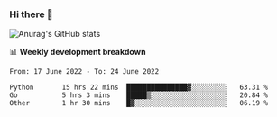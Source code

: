 ### Hi there 👋
![Anurag's GitHub stats](https://github-readme-stats.vercel.app/api?username=jami1024&show_icons=true&theme=radical)

📊 **Weekly development breakdown**
<!--START_SECTION:waka-->

```text
From: 17 June 2022 - To: 24 June 2022

Python       15 hrs 22 mins  ███████████████▓░░░░░░░░░   63.31 %
Go           5 hrs 3 mins    █████▒░░░░░░░░░░░░░░░░░░░   20.84 %
Other        1 hr 30 mins    █▓░░░░░░░░░░░░░░░░░░░░░░░   06.19 %
```

<!--END_SECTION:waka-->
<!--
**jami1024/jami1024** is a ✨ _special_ ✨ repository because its `README.md` (this file) appears on your GitHub profile.

Here are some ideas to get you started:

- 🔭 I’m currently working on ...
- 🌱 I’m currently learning ...
- 👯 I’m looking to collaborate on ...
- 🤔 I’m looking for help with ...
- 💬 Ask me about ...
- 📫 How to reach me: ...
- 😄 Pronouns: ...
- ⚡ Fun fact: ...
-->
